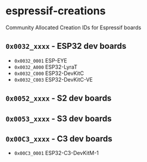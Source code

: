 # espressif-creations
Community Allocated Creation IDs for Espressif boards

## `0x0032_xxxx` - ESP32 dev boards
*  `0x0032_0001` ESP-EYE
*  `0x0032_A000` ESP32-LyraT
*  `0x0032_C000` ESP32-DevKitC
*  `0x0032_C003` ESP32-DevKitC-VE

## `0x0052_xxxx` - S2 dev boards

## `0x0053_xxxx` - S3 dev boards

## `0x00C3_xxxx` - C3 dev boards
*  `0x00C3_0001` ESP32-C3-DevKitM-1
